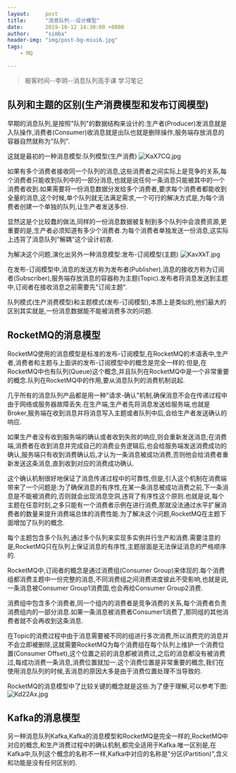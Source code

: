 ```yaml
---
layout:     post
title:      "消息队列--设计模型"
date:       2019-10-12 14:30:00 +0800
author:     "simba"
header-img: "img/post-bg-miui6.jpg"
tags:
    - MQ

---
```


> 极客时间--李玥--消息队列高手课 学习笔记

##	队列和主题的区别(生产消费模型和发布订阅模型)

早期的消息队列,是按照"队列"的数据结构来设计的.生产者(Producer)发消息就是入队操作,消费者(Consumer)收消息就是出队也就是删除操作,服务端存放消息的容器自然就称为"队列".

这就是最初的一种消息模型:队列模型(生产消费)
![KaX7CQ.jpg](https://s2.ax1x.com/2019/10/25/KaX7CQ.jpg)

如果有多个消费者接收同一个队列的消息,这些消费者之间实际上是竞争的关系,每个消费者只能收到队列中的一部分消息,也就是说任何一条消息只能被其中的一个消费者收到.如果需要将一份消息数据分发给多个消费者,要求每个消费者都能收到全量的消息,这个时候,单个队列就无法满足需求,一个可行的解决方式是,为每个消费者创建一个单独的队列,让生产者发送多份.

显然这是个比较蠢的做法,同样的一份消息数据被复制到多个队列中会浪费资源,更重要的是,生产者必须知道有多少个消费者.为每个消费者单独发送一份消息,这实际上违背了消息队列"解耦"这个设计初衷.

为解决这个问题,演化出另外一种消息模型:发布-订阅模型(主题)
![KavXkT.jpg](https://s2.ax1x.com/2019/10/25/KavXkT.jpg)

在发布-订阅模型中,消息的发送方称为发布者(Publisher),消息的接收方称为订阅者(Subscriber),服务端存放消息的容器称为主题(Topic).发布者将消息发送到主题中,订阅者在接收消息之前需要先"订阅主题".

队列模式(生产消费模型)和主题模式(发布-订阅模型),本质上是类似的,他们最大的区别其实就是,一份消息数据能不能被消费多次的问题.


##	RocketMQ的消息模型

RocketMQ使用的消息模型是标准的发布-订阅模型,在RocketMQ的术语表中,生产者,消费者和主题与上面讲的发布-订阅模型中的概念是完全一样的.但是,在RocketMQ中也有队列(Queue)这个概念,并且队列在RocketMQ中是一个非常重要的概念.队列在RocketMQ中的作用,要从消息队列的消费机制说起.

几乎所有的消息队列产品都是用一种"请求-确认"机制,确保消息不会在传递过程中由于网络或服务器故障丢失.在生产端,生产者先将消息发送给服务端,也就是Broker,服务端在收到消息并将消息写入主题或者队列中后,会给生产者发送确认的响应.

如果生产者没有收到服务端的确认或者收到失败的响应,则会重新发送消息;在消费端,消费者在收到消息并完成自己的消费业务逻辑后,也会给服务端发送消费成功的确认,服务端只有收到消费确认后,才认为一条消息被成功消费,否则他会给消费者重新发送这条消息,直到收到对应的消费成功确认.

这个确认机制很好地保证了消息传递过程中的可靠性,但是,引入这个机制在消费端带来了一个问题是:为了确保消息的有序性,在某一条消息被成功消费之前,下一条消息是不能被消费的,否则就会出现消息空洞,违背了有序性这个原则.也就是说,每个主题在任意时刻,之多只能有一个消费者示例在进行消费,那就没法通过水平扩展消费者的数量来提升消费端总体的消费性能.为了解决这个问题,RocketMQ在主题下面增加了队列的概念.

每个主题包含多个队列,通过多个队列来实现多实例并行生产和消费.需要注意的是,RocketMQ只在队列上保证消息的有序性,主题层面是无法保证消息的严格顺序的.

RocketMQ中,订阅者的概念是通过消费组(Consumer Group)来体现的.每个消费组都消费主题中一份完整的消息,不同消费组之间消费进度彼此不受影响,也就是说,一条消息被Consumer Group1消费国,也会再给Consumer Group2消费.

消费组中包含多个消费者,同一个组内的消费者是竞争消费的关系,每个消费者负责消费组内的一部分消息.如果一条消息被消费者Consumer1消费了,那同组的其他消费者就不会再收到这条消息.

在Topic的消费过程中由于消息需要被不同的组进行多次消费,所以消费完的消息并不会立即被删除,这就需要RocketMQ为每个消费组在每个队列上维护一个消费位置(Consumer Offset),这个位置之前的消息都被消费过,之后的消息都没有被消费过,每成功消费一条消息,消费位置就加一.这个消费位置是非常重要的概念,我们在使用消息队列的时候,丢消息的原因大多是由于消费位置处理不当导致的.

RocketMQ的消息模型中了比较关键的概念就是这些.为了便于理解,可以参考下图:
![Kd22Ax.jpg](https://s2.ax1x.com/2019/10/25/Kd22Ax.jpg)


##	Kafka的消息模型
另一种消息队列Kafka,Kafka的消息模型和RocketMQ是完全一样的,RocketMQ中对应的概念,和生产消费过程中的确认机制,都完全适用于Kafka.唯一区别是,在Kafka中,队列这个概念的名称不一样,Kafka中对应的名称是"分区(Partition)",含义和功能是没有任何区别的.